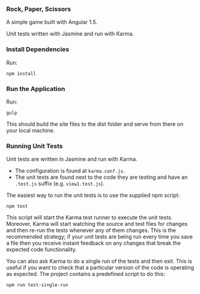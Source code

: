 ### Rock, Paper, Scissors
A simple game built with Angular 1.5.

Unit tests written with Jasmine and run with Karma.

### Install Dependencies

Run:

```
npm install
```

### Run the Application

Run:

```
gulp
```

This should build the site files to the dist folder and serve from there on your local machine.

### Running Unit Tests

Unit tests are written in Jasmine and run with Karma.

* The configuration is found at `karma.conf.js`.
* The unit tests are found next to the code they are testing and have an `.test.js` suffix (e.g.
  `view1.test.js`).

The easiest way to run the unit tests is to use the supplied npm script:

```
npm test
```

This script will start the Karma test runner to execute the unit tests. Moreover, Karma will start
watching the source and test files for changes and then re-run the tests whenever any of them
changes.
This is the recommended strategy; if your unit tests are being run every time you save a file then
you receive instant feedback on any changes that break the expected code functionality.

You can also ask Karma to do a single run of the tests and then exit. This is useful if you want to
check that a particular version of the code is operating as expected. The project contains a
predefined script to do this:

```
npm run test-single-run
```
